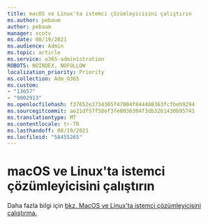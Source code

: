 ```yaml
---
title: macOS ve Linux'ta istemci çözümleyicisini çalıştırın
ms.author: pebaum
author: pebaum
manager: scotv
ms.date: 08/19/2021
ms.audience: Admin
ms.topic: article
ms.service: o365-administration
ROBOTS: NOINDEX, NOFOLLOW
localization_priority: Priority
ms.collection: Adm_O365
ms.custom:
- "13657"
- "9002913"
ms.openlocfilehash: f37652e3734305f47004f844488363fcfbeb9294
ms.sourcegitcommit: ae21df57f58ef3fe8036304f3db3261430b95741
ms.translationtype: MT
ms.contentlocale: tr-TR
ms.lasthandoff: 08/19/2021
ms.locfileid: "58455265"
---
```

# <a name="run-the-client-analyzer-on-macos-and-linux"></a>macOS ve Linux'ta istemci çözümleyicisini çalıştırın

Daha fazla bilgi için [bkz. MacOS ve Linux'ta istemci çözümleyicisini çalıştırma.](https://docs.microsoft.com/microsoft-365/security/defender-endpoint/run-analyzer-macos-linux)